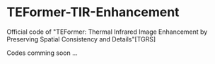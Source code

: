 # TEFormer-TIR-Enhancement
Official code of "TEFormer: Thermal Infrared Image Enhancement by Preserving Spatial Consistency and Details"[TGRS]

Codes comming soon ...

